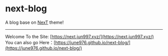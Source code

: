 # next-blog
A blog base on [NexT](https://github.com/theme-next/hexo-theme-next) theme!

---
Welcome To the Site: [https://next.jun997.xyz/](https://next.jun997.xyz/) 
You can also go Here：[https://june976.github.io/next-blog/](https://june976.github.io/next-blog/)

